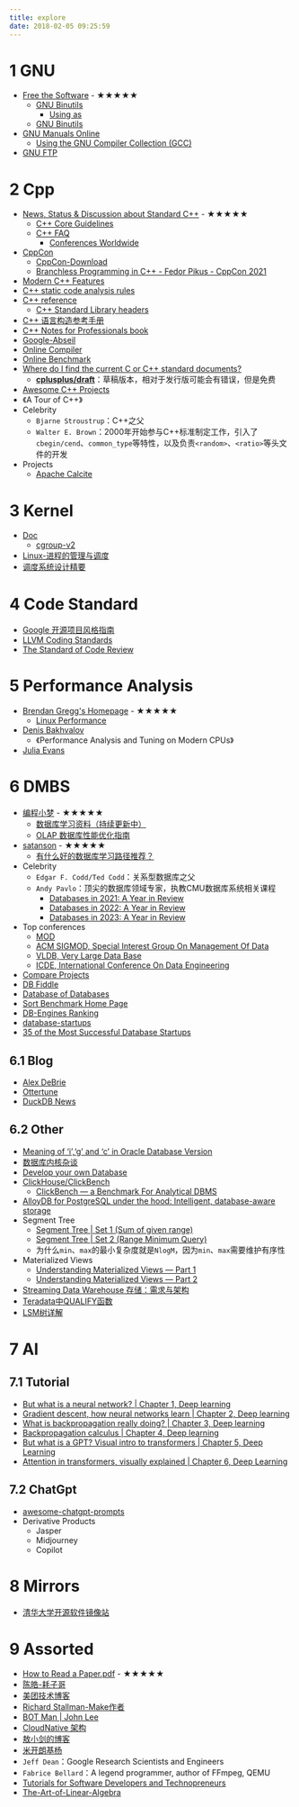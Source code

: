 ```yaml
---
title: explore
date: 2018-02-05 09:25:59
---
```


# 1 GNU

* [Free the Software](https://sourceware.org/) - ★★★★★
    * [GNU Binutils](https://sourceware.org/binutils/)
        * [Using as](https://sourceware.org/binutils/docs/as/index.html)
    * [GNU Binutils](https://www.gnu.org/software/binutils/)
* [GNU Manuals Online](https://www.gnu.org/manual/manual.html)
    * [Using the GNU Compiler Collection (GCC)](https://gcc.gnu.org/onlinedocs/gcc/)
* [GNU FTP](https://ftp.gnu.org)

# 2 Cpp

* [News, Status & Discussion about Standard C++](https://isocpp.org/) - ★★★★★
    * [C++ Core Guidelines](https://isocpp.github.io/CppCoreGuidelines/CppCoreGuidelines)
    * [C++ FAQ](https://isocpp.org/faq)
        * [Conferences Worldwide](https://isocpp.org/wiki/faq/conferences-worldwide/)
* [CppCon](https://cppcon.org/)
    * [CppCon-Download](https://github.com/CppCon)
    * [Branchless Programming in C++ - Fedor Pikus - CppCon 2021](https://www.youtube.com/watch?v=g-WPhYREFjk)
* [Modern C++ Features](https://github.com/AnthonyCalandra/modern-cpp-features)
* [C++ static code analysis rules](https://rules.sonarsource.com/cpp)
* [C++ reference](https://en.cppreference.com/w/)
    * [C++ Standard Library headers](https://en.cppreference.com/w/cpp/header)
* [C++ 语言构造参考手册](https://www.bookstack.cn/books/cppreference-language)
* [C++ Notes for Professionals book](https://goalkicker.com/CPlusPlusBook/)
* [Google-Abseil](https://abseil.io/)
* [Online Compiler](https://godbolt.org/)
* [Online Benchmark](https://quick-bench.com/)
* [Where do I find the current C or C++ standard documents?](https://stackoverflow.com/questions/81656/where-do-i-find-the-current-c-or-c-standard-documents)
    * **[cplusplus/draft](https://github.com/cplusplus/draft)**：草稿版本，相对于发行版可能会有错误，但是免费
* [Awesome C++ Projects](https://github.com/fffaraz/awesome-cpp)
* 《A Tour of C++》
* Celebrity
    * `Bjarne Stroustrup`：C++之父
    * `Walter E. Brown`：2000年开始参与C++标准制定工作，引入了`cbegin/cend`、`common_type`等特性，以及负责`<random>`、`<ratio>`等头文件的开发
* Projects
    * [Apache Calcite](https://github.com/apache/calcite)

# 3 Kernel

* [Doc](https://www.kernel.org/doc/Documentation/)
    * [cgroup-v2](https://www.kernel.org/doc/Documentation/admin-guide/cgroup-v2.rst)
* [Linux-进程的管理与调度](https://github.com/gatieme/LDD-LinuxDeviceDrivers)
* [调度系统设计精要](https://draveness.me/system-design-scheduler/)

# 4 Code Standard

* [Google 开源项目风格指南](https://zh-google-styleguide.readthedocs.io/en/latest/google-cpp-styleguide/)
* [LLVM Coding Standards](https://llvm.org/docs/CodingStandards.html)
* [The Standard of Code Review](https://google.github.io/eng-practices/review/reviewer/standard.html)

# 5 Performance Analysis

* [Brendan Gregg's Homepage](https://www.brendangregg.com/) - ★★★★★
    * [Linux Performance](https://www.brendangregg.com/linuxperf.html)
* [Denis Bakhvalov](https://easyperf.net/)
    * 《Performance Analysis and Tuning on Modern CPUs》
* [Julia Evans](https://jvns.ca/)

# 6 DMBS

* [编程小梦](https://blog.bcmeng.com/) - ★★★★★
    * [数据库学习资料（持续更新中）](https://blog.bcmeng.com/post/database-learning.html)
    * [OLAP 数据库性能优化指南](https://perf.bcmeng.com/)
* [satanson](https://www.zhihu.com/people/grakra) - ★★★★★
    * [有什么好的数据库学习路径推荐？](https://www.zhihu.com/question/451898647/answer/1813178673)
* Celebrity
    * `Edgar F. Codd/Ted Codd`：关系型数据库之父
    * `Andy Pavlo`：顶尖的数据库领域专家，执教CMU数据库系统相关课程
        * [Databases in 2021: A Year in Review](https://ottertune.com/blog/2021-databases-retrospective/#big-data-big-money)
        * [Databases in 2022: A Year in Review](https://ottertune.com/blog/2022-databases-retrospective/)
        * [Databases in 2023: A Year in Review](https://ottertune.com/blog/2023-databases-retrospective)
* Top conferences
    * [MOD](https://dl.acm.org/conference/mod/)
    * [ACM SIGMOD, Special Interest Group On Management Of Data](https://sigmod.org/)
    * [VLDB, Very Large Data Base](https://vldb.org/)
    * [ICDE, International Conference On Data Engineering](https://www.icde.org/)
* [Compare Projects](https://ossinsight.io/compare/)
* [DB Fiddle](https://www.db-fiddle.com/)
* [Database of Databases](https://dbdb.io/)
* [Sort Benchmark Home Page](https://sortbenchmark.org/)
* [DB-Engines Ranking](https://db-engines.com/en/ranking)
* [database-startups](https://www.crunchbase.com/hub/database-startups)
* [35 of the Most Successful Database Startups](https://www.failory.com/startups/database)

## 6.1 Blog

* [Alex DeBrie](https://www.alexdebrie.com/)
* [Ottertune](https://ottertune.com/blog/)
* [DuckDB News](https://duckdb.org/news/)

## 6.2 Other

* [Meaning of ‘i’,‘g’ and ‘c’ in Oracle Database Version](https://www.linkedin.com/pulse/meaning-ig-c-oracle-database-version-piyush-prakash)
* [数据库内核杂谈](https://www.infoq.cn/theme/46)
* [Develop your own Database](https://hpi.de/plattner/teaching/archive/winter-term-201819/develop-your-own-database.html)
* [ClickHouse/ClickBench](https://github.com/ClickHouse/ClickBench)
    * [ClickBench — a Benchmark For Analytical DBMS](https://benchmark.clickhouse.com/)
* [AlloyDB for PostgreSQL under the hood: Intelligent, database-aware storage](https://cloud.google.com/blog/products/databases/alloydb-for-postgresql-intelligent-scalable-storage)
* Segment Tree
    * [Segment Tree | Set 1 (Sum of given range)](https://www.geeksforgeeks.org/segment-tree-set-1-sum-of-given-range/)
    * [Segment Tree | Set 2 (Range Minimum Query)](https://www.geeksforgeeks.org/segment-tree-set-1-range-minimum-query/)
    * 为什么`min`、`max`的最小复杂度就是`NlogM`，因为`min`、`max`需要维护有序性
* Materialized Views
    * [Understanding Materialized Views — Part 1](https://medium.com/event-driven-utopia/understanding-materialized-views-bb18206f1782)
    * [Understanding Materialized Views — Part 2](https://medium.com/event-driven-utopia/understanding-materialized-views-part-2-ae957d40a403)
* [Streaming Data Warehouse 存储：需求与架构](https://mp.weixin.qq.com/s/ptRJY4jAmZrDmwMYCd9mjA)
* [Teradata中QUALIFY函数](https://zhuanlan.zhihu.com/p/53599236)
* [LSM树详解](https://zhuanlan.zhihu.com/p/181498475)

# 7 AI

## 7.1 Tutorial

* [But what is a neural network? | Chapter 1, Deep learning](https://www.youtube.com/watch?v=aircAruvnKk)
* [Gradient descent, how neural networks learn | Chapter 2, Deep learning](https://www.youtube.com/watch?v=IHZwWFHWa-w)
* [What is backpropagation really doing? | Chapter 3, Deep learning](https://www.youtube.com/watch?v=Ilg3gGewQ5U)
* [Backpropagation calculus | Chapter 4, Deep learning](https://www.youtube.com/watch?v=tIeHLnjs5U8&t=7s)
* [But what is a GPT? Visual intro to transformers | Chapter 5, Deep Learning](https://www.youtube.com/watch?v=wjZofJX0v4M&t=30s)
* [Attention in transformers, visually explained | Chapter 6, Deep Learning](https://www.youtube.com/watch?v=eMlx5fFNoYc)

## 7.2 ChatGpt

* [awesome-chatgpt-prompts](https://github.com/f/awesome-chatgpt-prompts)
* Derivative Products
    * Jasper
    * Midjourney
    * Copilot

# 8 Mirrors

* [清华大学开源软件镜像站](https://mirrors.tuna.tsinghua.edu.cn/)

# 9 Assorted

* [How to Read a Paper.pdf](/resources/paper/How-to-Read-a-Paper.pdf) - ★★★★★
* [陈皓-耗子哥](https://coolshell.cn/articles/author/haoel)
* [美团技术博客](https://tech.meituan.com/)
* [Richard Stallman-Make作者](https://www.stallman.org/)
* [BOT Man | John Lee](https://bot-man-jl.github.io/articles/)
* [CloudNative 架构](http://team.jiunile.com/)
* [敖小剑的博客](https://skyao.io/)
* [米开朗基杨](https://fuckcloudnative.io/posts/)
* `Jeff Dean`：Google Research Scientists and Engineers
* `Fabrice Bellard`：A legend programmer, author of FFmpeg, QEMU
* [Tutorials for Software Developers and Technopreneurs](http://tutorials.jenkov.com/)
* [The-Art-of-Linear-Algebra](https://github.com/kenjihiranabe/The-Art-of-Linear-Algebra)
